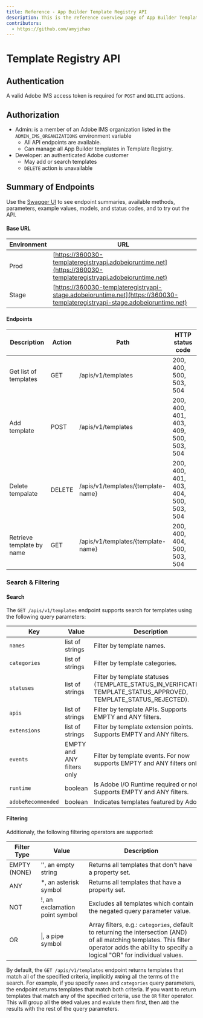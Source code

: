 ```yaml
---
title: Reference - App Builder Template Registry API
description: This is the reference overview page of App Builder Template Registry API.
contributors:
  - https://github.com/amyjzhao
---
```

# Template Registry API

## Authentication

A valid Adobe IMS access token is required for `POST` and `DELETE` actions.

## Authorization

- Admin: is a member of an Adobe IMS organization listed in the `ADMIN_IMS_ORGANIZATIONS` environment variable
  - All API endpoints are available.
  - Can manage all App Builder templates in Template Registry.
- Developer: an authenticated Adobe customer
  - May add or search templates
  - `DELETE` action is unavailable

## Summary of Endpoints

Use the [Swagger UI](../api/index.md) to see endpoint summaries, available methods, parameters, example values, models, and status codes, and to try out the API.

#### Base URL

| Environment | URL |
|---------|----------|
| Prod | [https://360030-templateregistryapi.adobeioruntime.net](https://360030-templateregistryapi.adobeioruntime.net) |
| Stage | [https://360030-templateregistryapi-stage.adobeioruntime.net](https://360030-templateregistryapi-stage.adobeioruntime.net) |

#### Endpoints

| Description               | Action | Path                              | HTTP status code                       |
|---------------------------|--------|-----------------------------------|----------------------------------------|
| Get list of templates     | GET    | /apis/v1/templates                 | 200, 400, 500, 503, 504                |
| Add template              | POST   | /apis/v1/templates                 | 200, 400, 401, 403, 409, 500, 503, 504 |
| Delete tempalate          | DELETE | /apis/v1/templates/{template-name} | 200, 400, 401, 403, 404, 500, 503, 504 |
| Retrieve template by name | GET    | /apis/v1/templates/{template-name} | 200, 400, 404, 500, 503, 504           |

### Search & Filtering

#### Search

The `GET /apis/v1/templates` endpoint supports search for templates using the following query parameters:

| Key                | Value                      | Description                                                                                                        |
| ------------------ | -------------------------- | ------------------------------------------------------------------------------------------------------------------ |
| `names`            | list of strings            | Filter by template names.                                                                                          |
| `categories`       | list of strings            | Filter by template categories.                                                                                     |
| `statuses`         | list of strings            | Filter by template statuses (TEMPLATE_STATUS_IN_VERIFICATION, TEMPLATE_STATUS_APPROVED, TEMPLATE_STATUS_REJECTED). |
| `apis`             | list of strings            | Filter by template APIs. Supports EMPTY and ANY filters.                                                           |
| `extensions`       | list of strings            | Filter by template extension points. Supports EMPTY and ANY filters.                                               |
| `events`           | EMPTY and ANY filters only | Filter by template events. For now supports EMPTY and ANY filters only.                                            |
| `runtime`          | boolean                    | Is Adobe I/O Runtime required or not? Supports EMPTY and ANY filters.                                              |
| `adobeRecommended` | boolean                    | Indicates templates featured by Adobe.

#### Filtering

Additionaly, the following filtering operators are supported:

| Filter Type  | Value                 | Description                                           |
| ------------ | --------------------- | ----------------------------------------------------- |
| EMPTY (NONE) | '', an empty string   | Returns all templates that don't have a property set. |
| ANY          | *, an asterisk symbol | Returns all templates that have a property set.       |
| NOT          | !, an exclamation point symbol | Excludes all templates which contain the negated query parameter value.|
| OR          | \|, a pipe symbol | Array filters, e.g.: `categories`, default to returning the intersection (AND) of all matching templates. This filter operator adds the ability to specify a logical "OR" for individual values. |

By default, the `GET /apis/v1/templates` endpoint returns templates that match all of the specified criteria, implicitly `AND`ing all the terms of the search. For example, if you specify `names` and `categories` query parameters, the endpoint returns templates that match both criteria. If you want to return templates that match any of the specified criteria, use the `OR` filter operator. This will group all the `OR`ed values and evalute them first, then `AND` the results with the rest of the query parameters.
